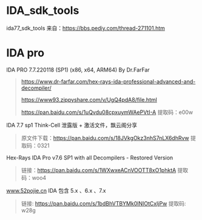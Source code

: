 # IDA_sdk_tools

ida77_sdk_tools 来自：https://bbs.pediy.com/thread-271101.htm


# IDA pro
IDA PRO 7.7.220118 (SP1) (x86, x64, ARM64) By Dr.FarFar
> https://www.dr-farfar.com/hex-rays-ida-professional-advanced-and-decompiler/
> 
> https://www93.zippyshare.com/v/UgQ4pdA8/file.html
> 
> https://pan.baidu.com/s/1uQvdu08cpxuymWAePVtI-A  提取码：e00w 

IDA 7.7 sp1 Think-Cell 泄露版 + 激活文件，飘云阁分享
> 原文件下载：https://pan.baidu.com/s/18JVkgOkz3nhS7nLX6dhRvw 提取码：0321 

Hex-Rays IDA Pro v7.6 SP1 with all Decompilers - Restored Version
> 链接：https://pan.baidu.com/s/1WXwxeACnVOOTT8xO1phktA 提取码：woo4 
> 

www.52pojie.cn IDA 包含 5.x 、6.x 、7.x 
> 链接: https://pan.baidu.com/s/1bdBhVTBYMk0lNIOtCxIjPw 提取码: w28g
